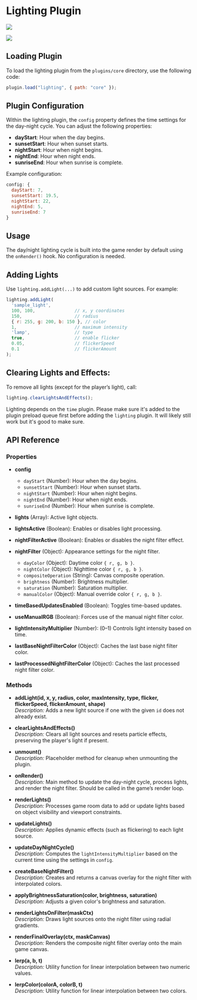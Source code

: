 # Lighting Plugin

![](https://i.imgur.com/5F3AEFs.png)

![](https://i.imgur.com/xwmUYb1.png)

## Loading Plugin
To load the lighting plugin from the `plugins/core` directory, use the following code:

```js
plugin.load("lighting", { path: "core" });
```

## Plugin Configuration

Within the lighting plugin, the `config` property defines the time settings for the day-night cycle. You can adjust the following properties:

- **dayStart**: Hour when the day begins.
- **sunsetStart**: Hour when sunset starts.
- **nightStart**: Hour when night begins.
- **nightEnd**: Hour when night ends.
- **sunriseEnd**: Hour when sunrise is complete.

Example configuration:

```js
config: {
  dayStart: 7,
  sunsetStart: 19.5,
  nightStart: 22,
  nightEnd: 5,
  sunriseEnd: 7
}
```

## Usage
The day/night lighting cycle is built into the game render by default using the `onRender()` hook. No configuration is needed.

## Adding Lights
Use `lighting.addLight(...)` to add custom light sources. For example:

``` js
lighting.addLight(
  'sample_light',
  100, 100,               // x, y coordinates
  150,                    // radius
  { r: 255, g: 200, b: 150 }, // color
  1,                      // maximum intensity
  'lamp',                 // type
  true,                   // enable flicker
  0.05,                   // flickerSpeed
  0.1                     // flickerAmount
);
```

## Clearing Lights and Effects:
To remove all lights (except for the player’s light), call:

``` js
lighting.clearLightsAndEffects();
```

Lighting depends on the `time` plugin. Please make sure it's added to the plugin preload queue first before adding the `lighting` plugin. It will likely still work but it's good to make sure.

## API Reference

### Properties

- **config**  
  - `dayStart` (Number): Hour when the day begins.
  - `sunsetStart` (Number): Hour when sunset starts.
  - `nightStart` (Number): Hour when night begins.
  - `nightEnd` (Number): Hour when night ends.
  - `sunriseEnd` (Number): Hour when sunrise is complete.

- **lights** (Array): Active light objects.
- **lightsActive** (Boolean): Enables or disables light processing.
- **nightFilterActive** (Boolean): Enables or disables the night filter effect.
- **nightFilter** (Object): Appearance settings for the night filter.
  - `dayColor` (Object): Daytime color `{ r, g, b }`.
  - `nightColor` (Object): Nighttime color `{ r, g, b }`.
  - `compositeOperation` (String): Canvas composite operation.
  - `brightness` (Number): Brightness multiplier.
  - `saturation` (Number): Saturation multiplier.
  - `manualColor` (Object): Manual override color `{ r, g, b }`.
- **timeBasedUpdatesEnabled** (Boolean): Toggles time-based updates.
- **useManualRGB** (Boolean): Forces use of the manual night filter color.
- **lightIntensityMultiplier** (Number): (0–1) Controls light intensity based on time.
- **lastBaseNightFilterColor** (Object): Caches the last base night filter color.
- **lastProcessedNightFilterColor** (Object): Caches the last processed night filter color.

### Methods

- **addLight(id, x, y, radius, color, maxIntensity, type, flicker, flickerSpeed, flickerAmount, shape)**  
  _Description:_ Adds a new light source if one with the given `id` does not already exist.

- **clearLightsAndEffects()**  
  _Description:_ Clears all light sources and resets particle effects, preserving the player's light if present.

- **unmount()**  
  _Description:_ Placeholder method for cleanup when unmounting the plugin.

- **onRender()**  
  _Description:_ Main method to update the day-night cycle, process lights, and render the night filter. Should be called in the game’s render loop.

- **renderLights()**  
  _Description:_ Processes game room data to add or update lights based on object visibility and viewport constraints.

- **updateLights()**  
  _Description:_ Applies dynamic effects (such as flickering) to each light source.

- **updateDayNightCycle()**  
  _Description:_ Computes the `lightIntensityMultiplier` based on the current time using the settings in `config`.

- **createBaseNightFilter()**  
  _Description:_ Creates and returns a canvas overlay for the night filter with interpolated colors.

- **applyBrightnessSaturation(color, brightness, saturation)**  
  _Description:_ Adjusts a given color's brightness and saturation.

- **renderLightsOnFilter(maskCtx)**  
  _Description:_ Draws light sources onto the night filter using radial gradients.

- **renderFinalOverlay(ctx, maskCanvas)**  
  _Description:_ Renders the composite night filter overlay onto the main game canvas.

- **lerp(a, b, t)**  
  _Description:_ Utility function for linear interpolation between two numeric values.

- **lerpColor(colorA, colorB, t)**  
  _Description:_ Utility function for linear interpolation between two colors.